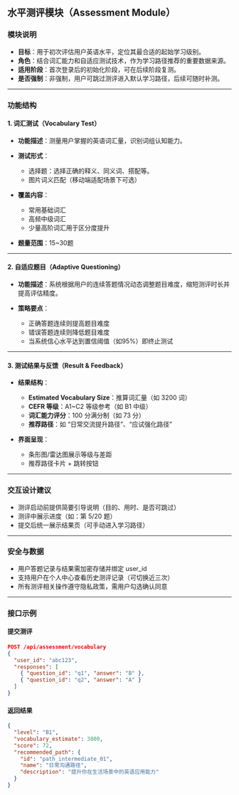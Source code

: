 ## 水平测评模块（Assessment Module）

### 模块说明

* **目标**：用于初次评估用户英语水平，定位其最合适的起始学习级别。
* **角色**：结合词汇能力和自适应测试技术，作为学习路径推荐的重要数据来源。
* **适用阶段**：首次登录后的初始化阶段，可在后续阶段复测。
* **是否强制**：非强制，用户可跳过测评进入默认学习路径，后续可随时补测。

---

### 功能结构

#### 1. 词汇测试（Vocabulary Test）

* **功能描述**：测量用户掌握的英语词汇量，识别词组认知能力。
* **测试形式**：

  * 选择题：选择正确的释义、同义词、搭配等。
  * 图片词义匹配（移动端适配场景下可选）
* **覆盖内容**：

  * 常用基础词汇
  * 高频中级词汇
  * 少量高阶词汇用于区分度提升
* **题量范围**：15\~30题

---

#### 2. 自适应题目（Adaptive Questioning）

* **功能描述**：系统根据用户的连续答题情况动态调整题目难度，缩短测评时长并提高评估精度。
* **策略要点**：

  * 正确答题连续则提高题目难度
  * 错误答题连续则降低题目难度
  * 当系统信心水平达到置信阈值（如95%）即终止测试

---

#### 3. 测试结果与反馈（Result & Feedback）

* **结果结构**：

  * **Estimated Vocabulary Size**：推算词汇量（如 3200 词）
  * **CEFR 等级**：A1\~C2 等级参考（如 B1 中级）
  * **词汇能力评分**：100 分满分制（如 73 分）
  * **推荐路径**：如 “日常交流提升路径”、“应试强化路径”
* **界面呈现**：

  * 条形图/雷达图展示等级与差距
  * 推荐路径卡片 + 跳转按钮

---

### 交互设计建议

* 测评启动前提供简要引导说明（目的、用时、是否可跳过）
* 测评中展示进度（如：第 5/20 题）
* 提交后统一展示结果页（可手动进入学习路径）

---

### 安全与数据

* 用户答题记录与结果需加密存储并绑定 user\_id
* 支持用户在个人中心查看历史测评记录（可切换近三次）
* 所有测评相关操作遵守隐私政策，需用户勾选确认同意

---

### 接口示例

#### 提交测评

```json
POST /api/assessment/vocabulary
{
  "user_id": "abc123",
  "responses": [
    { "question_id": "q1", "answer": "B" },
    { "question_id": "q2", "answer": "A" }
  ]
}
```

#### 返回结果

```json
{
  "level": "B1",
  "vocabulary_estimate": 3800,
  "score": 72,
  "recommended_path": {
    "id": "path_intermediate_01",
    "name": "日常沟通路径",
    "description": "提升你在生活场景中的英语应用能力"
  }
}
```
